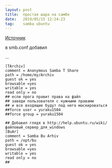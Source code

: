 ```yaml
---
layout: post
title:  простая шара на самбе
date:   2019/05/15 12:24:23
tag:    samba ubuntu
---
```


[Источник](http://help.ubuntu.ru/wiki/файловый_сервер_для_windows)

в smb.conf добавил

...

	[TArchiv] 
	comment = Anonymous Samba T Share 
	path = /home/my/Archiv 
	guest ok = yes
	browsable =yes
	writable = yes
	read only = no
	## если прога правит права на файл
	## заведи пользователя с нужными правами
	## и все входящие будут под него маскироваться
	##force user = yuraku1504
	##force group = yuraku1504

	## Добавил глядя в http://help.ubuntu.ru/wiki/файловый_сервер_для_windows
	[BuAr]
	comment = Samba Bu Arhiv
	path = /opt/bu
	guest ok = yes
	browsable =yes
	writable = yes
	read only = no
	##

